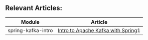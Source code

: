 ## Relevant Articles: 

Module | Article
--|--
spring-kafka-intro | [Intro to Apache Kafka with Spring](https://github.com/ymmihw/spring-kafka)1
